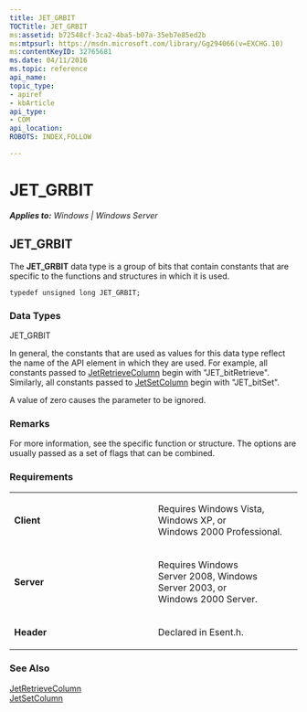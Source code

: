 ```yaml
---
title: JET_GRBIT
TOCTitle: JET_GRBIT
ms:assetid: b72548cf-3ca2-4ba5-b07a-35eb7e85ed2b
ms:mtpsurl: https://msdn.microsoft.com/library/Gg294066(v=EXCHG.10)
ms:contentKeyID: 32765681
ms.date: 04/11/2016
ms.topic: reference
api_name: 
topic_type: 
- apiref
- kbArticle
api_type: 
- COM
api_location: 
ROBOTS: INDEX,FOLLOW

---
```


# JET_GRBIT


_**Applies to:** Windows | Windows Server_

## JET_GRBIT

The **JET_GRBIT** data type is a group of bits that contain constants that are specific to the functions and structures in which it is used.

    typedef unsigned long JET_GRBIT;

### Data Types

JET_GRBIT

In general, the constants that are used as values for this data type reflect the name of the API element in which they are used. For example, all constants passed to [JetRetrieveColumn](gg269198\(v=exchg.10\).md) begin with "JET_bitRetrieve". Similarly, all constants passed to [JetSetColumn](gg294137\(v=exchg.10\).md) begin with "JET_bitSet".

A value of zero causes the parameter to be ignored.

### Remarks

For more information, see the specific function or structure. The options are usually passed as a set of flags that can be combined.

### Requirements

<table>
<colgroup>
<col style="width: 50%" />
<col style="width: 50%" />
</colgroup>
<tbody>
<tr class="odd">
<td><p><strong>Client</strong></p></td>
<td><p>Requires Windows Vista, Windows XP, or Windows 2000 Professional.</p></td>
</tr>
<tr class="even">
<td><p><strong>Server</strong></p></td>
<td><p>Requires Windows Server 2008, Windows Server 2003, or Windows 2000 Server.</p></td>
</tr>
<tr class="odd">
<td><p><strong>Header</strong></p></td>
<td><p>Declared in Esent.h.</p></td>
</tr>
</tbody>
</table>


### See Also

[JetRetrieveColumn](gg269198\(v=exchg.10\).md)  
[JetSetColumn](gg294137\(v=exchg.10\).md)

